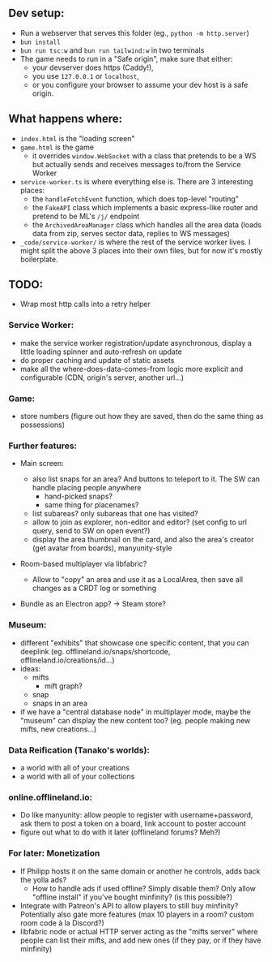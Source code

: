 ## Dev setup:
- Run a webserver that serves this folder (eg., `python -m http.server`)
- `bun install`
- `bun run tsc:w` and `bun run tailwind:w` in two terminals
- The game needs to run in a "Safe origin", make sure that either:
    - your devserver does https (Caddy!),
    - you use `127.0.0.1` or `localhost`,
    - or you configure your browser to assume your dev host is a safe origin.


## What happens where:
- `index.html` is the "loading screen"
- `game.html` is the game
    - it overrides `window.WebSocket` with a class that pretends to be a WS but actually sends and receives messages to/from the Service Worker
- `service-worker.ts` is where everything else is. There are 3 interesting places:
    - the `handleFetchEvent` function, which does top-level "routing"
    - the `FakeAPI` class which implements a basic express-like router and pretend to be ML's `/j/` endpoint
    - the `ArchivedAreaManager` class which handles all the area data (loads data from zip, serves sector data, replies to WS messages)
- `_code/service-worker/` is where the rest of the service worker lives. I might split the above 3 places into their own files, but for now it's mostly boilerplate.


## TODO:
- Wrap most http calls into a retry helper
### Service Worker:
- make the service worker registration/update asynchronous, display a little loading spinner and auto-refresh on update
- do proper caching and update of static assets
- make all the where-does-data-comes-from logic more explicit and configurable (CDN, origin's server, another url...)

### Game:
- store numbers (figure out how they are saved, then do the same thing as possessions)

### Further features:
- Main screen:
    - also list snaps for an area? And buttons to teleport to it. The SW can handle placing people anywhere
        - hand-picked snaps?
        - same thing for placenames?
    - list subareas? only subareas that one has visited?
    - allow to join as explorer, non-editor and editor? (set config to url query, send to SW on open event?)
    - display the area thumbnail on the card, and also the area's creator (get avatar from boards), manyunity-style

- Room-based multiplayer via libfabric?
    - Allow to "copy" an area and use it as a LocalArea, then save all changes as a CRDT log or something

- Bundle as an Electron app? -> Steam store?

### Museum:
- different "exhibits" that showcase one specific content, that you can deeplink (eg. offlineland.io/snaps/shortcode, offlineland.io/creations/id...)
- ideas:
    - mifts
        - mift graph?
    - snap
    - snaps in an area
- if we have a "central database node" in multiplayer mode, maybe the "museum" can display the new content too? (eg. people making new mifts, new creations...)

### Data Reification (Tanako's worlds):
- a world with all of your creations
- a world with all of your collections

### online.offlineland.io:
- Do like manyunity: allow people to register with username+password, ask them to post a token on a board, link account to poster account
- figure out what to do with it later (offlineland forums? Meh?)

### For later: Monetization
- If Philipp hosts it on the same domain or another he controls, adds back the yolla ads?
    - How to handle ads if used offline? Simply disable them? Only allow "offline install" if you've bought minfinity? (is this possible?)
- Integrate with Patreon's API to allow players to still buy minfinity? Potentially also gate more features (max 10 players in a room? custom room code à la Discord?)
- libfabric node or actual HTTP server acting as the "mifts server" where people can list their mifts, and add new ones (if they pay, or if they have minfinity)

